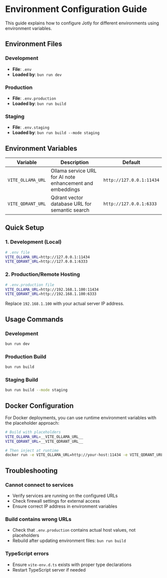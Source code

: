 # Environment Configuration Guide

This guide explains how to configure Jotly for different environments using environment variables.

## Environment Files

### Development
- **File**: `.env`
- **Loaded by**: `bun run dev`

### Production
- **File**: `.env.production`
- **Loaded by**: `bun run build`

### Staging
- **File**: `.env.staging`
- **Loaded by**: `bun run build --mode staging`

## Environment Variables

| Variable | Description | Default |
|----------|-------------|---------|
| `VITE_OLLAMA_URL` | Ollama service URL for AI note enhancement and embeddings | `http://127.0.0.1:11434` |
| `VITE_QDRANT_URL` | Qdrant vector database URL for semantic search | `http://127.0.0.1:6333` |

## Quick Setup

### 1. Development (Local)
```bash
# .env file
VITE_OLLAMA_URL=http://127.0.0.1:11434
VITE_QDRANT_URL=http://127.0.0.1:6333
```

### 2. Production/Remote Hosting
```bash
# .env.production file
VITE_OLLAMA_URL=http://192.168.1.100:11434
VITE_QDRANT_URL=http://192.168.1.100:6333
```

Replace `192.168.1.100` with your actual server IP address.

## Usage Commands

### Development
```bash
bun run dev
```

### Production Build
```bash
bun run build
```

### Staging Build
```bash
bun run build --mode staging
```

## Docker Configuration

For Docker deployments, you can use runtime environment variables with the placeholder approach:

```bash
# Build with placeholders
VITE_OLLAMA_URL=__VITE_OLLAMA_URL__
VITE_QDRANT_URL=__VITE_QDRANT_URL__

# Then inject at runtime
docker run -e VITE_OLLAMA_URL=http://your-host:11434 -e VITE_QDRANT_URL=http://your-host:6333 your-image
```

## Troubleshooting

### Cannot connect to services
- Verify services are running on the configured URLs
- Check firewall settings for external access
- Ensure correct IP address in environment variables

### Build contains wrong URLs
- Check that `.env.production` contains actual host values, not placeholders
- Rebuild after updating environment files: `bun run build`

### TypeScript errors
- Ensure `vite-env.d.ts` exists with proper type declarations
- Restart TypeScript server if needed